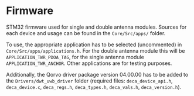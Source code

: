 # Firmware

STM32 firmware used for single and double antenna modules. Sources for each
device and usage can be found in the `Core/Src/apps/` folder.

To use, the appropriate application has to be selected (uncommented) in
`Core/Src/apps/applications.h`. For the double antenna module this will be
`APPLICATION_TWR_PDOA_TAG`, for the single antenna module
`APPLICATION_TWR_ANCHOR`. Other applications are for testing purposes.

Additionally, the Qorvo driver package version 04.00.00 has to be added to the
`Drivers/dwt_uwb_driver` folder (required files: `deca_device_api.h`,
`deca_device.c`, `deca_regs.h`, `deca_types.h`, `deca_vals.h`,
`deca_version.h`).
